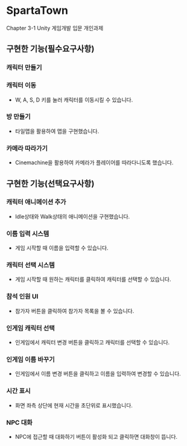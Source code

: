 # SpartaTown
 Chapter 3-1 Unity 게임개발 입문 개인과제

 ## 구현한 기능(필수요구사항)
 
### 캐릭터 만들기
### 캐릭터 이동
* W, A, S, D 키를 눌러 캐릭터를 이동시킬 수 있습니다.
### 방 만들기
* 타일맵을 활용하여 맵을 구현했습니다.
### 카메라 따라가기
* Cinemachine을 활용하여 카메라가 플레이어를 따라다니도록 했습니다.

## 구현한 기능(선택요구사항)

### 캐릭터 애니메이션 추가
* Idle상태와 Walk상태의 애니메이션을 구현했습니다.
### 이름 입력 시스템
* 게임 시작할 때 이름을 입력할 수 있습니다.
### 캐릭터 선택 시스템
* 게임 시작할 때 원하는 캐릭터를 클릭하여 캐릭터를 선택할 수 있습니다.
### 참석 인원 UI
* 참가자 버튼을 클릭하여 참가자 목록을 볼 수 있습니다.
### 인게임 캐릭터 선택
* 인게임에서 캐릭터 변경 버튼을 클릭하고 캐릭터를 선택할 수 있습니다.
### 인게임 이름 바꾸기
* 인게임에서 이름 변경 버튼을 클릭하고 이름을 입력하여 변경할 수 있습니다.
### 시간 표시
* 화면 좌측 상단에 현재 시간을 초단위로 표시했습니다.
### NPC 대화
* NPC에 접근할 때 대화하기 버튼이 활성화 되고 클릭하면 대화창이 뜹니다.
